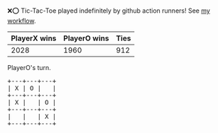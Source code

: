 :x::o: Tic-Tac-Toe played indefinitely by github action runners! See [my workflow](.github/workflows/play.yaml).

|PlayerX wins|PlayerO wins|Ties|
|-|-|-|
|2028|1960|912|

PlayerO's turn.

<pre>
+---+---+---+
| X | O |   |
+---+---+---+
| X |   | O |
+---+---+---+
|   |   | X |
+---+---+---+
</pre>